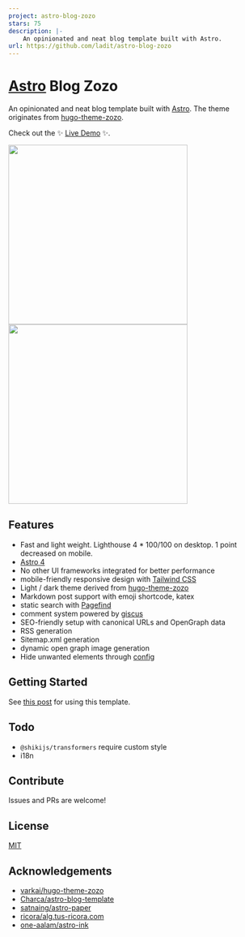 ```yaml
---
project: astro-blog-zozo
stars: 75
description: |-
    An opinionated and neat blog template built with Astro.
url: https://github.com/ladit/astro-blog-zozo
---
```


# [Astro](https://astro.build) Blog Zozo

An opinionated and neat blog template built with [Astro](https://astro.build). The theme originates from [hugo-theme-zozo](https://github.com/varkai/hugo-theme-zozo).

Check out the ✨ [Live Demo](https://astro-blog-zozo.pages.dev/) ✨.

<a href="https://astro-blog-zozo.pages.dev/"><img src="./screenshot-light.png" height="354"></a>
<a href="https://astro-blog-zozo.pages.dev/"><img src="./screenshot-dark.png" height="354"></a>

## Features

- Fast and light weight. Lighthouse 4 \* 100/100 on desktop. 1 point decreased on mobile.
- [Astro 4](https://astro.build)
- No other UI frameworks integrated for better performance
- mobile-friendly responsive design with [Tailwind CSS](https://tailwindcss.com/)
- Light / dark theme derived from [hugo-theme-zozo](https://github.com/varkai/hugo-theme-zozo)
- Markdown post support with emoji shortcode, katex
- static search with [Pagefind](https://pagefind.app)
- comment system powered by [giscus](https://github.com/giscus/giscus)
- SEO-friendly setup with canonical URLs and OpenGraph data
- RSS generation
- Sitemap.xml generation
- dynamic open graph image generation
- Hide unwanted elements through [config](./src/config.ts)

## Getting Started

See [this post](https://astro-blog-zozo.pages.dev/posts/getting-started) for using this template.

## Todo

- `@shikijs/transformers` require custom style
- i18n

## Contribute

Issues and PRs are welcome!

## License

[MIT](./LICENSE)

## Acknowledgements

- [varkai/hugo-theme-zozo](https://github.com/varkai/hugo-theme-zozo)
- [Charca/astro-blog-template](https://github.com/Charca/astro-blog-template)
- [satnaing/astro-paper](https://github.com/satnaing/astro-paper)
- [ricora/alg.tus-ricora.com](https://github.com/ricora/alg.tus-ricora.com)
- [one-aalam/astro-ink](https://github.com/one-aalam/astro-ink)

